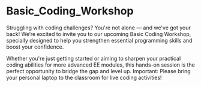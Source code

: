 # Basic_Coding_Workshop

Struggling with coding challenges? You're not alone — and we've got your back!
We’re excited to invite you to our upcoming Basic Coding Workshop, specially designed to help you strengthen essential programming skills and boost your confidence.

Whether you're just getting started or aiming to sharpen your practical coding abilities for more advanced EE modules, this hands-on session is the perfect opportunity to bridge the gap and level up.
Important: Please bring your personal laptop to the classroom for live coding activities!
